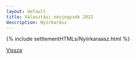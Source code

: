 ```yaml
---
layout: default
title: Választási névjegyzék 2022
description: Nyírkarász
---
```


{% include settlementHTMLs/Nyiirkaraasz.html %}

[Vissza](./)